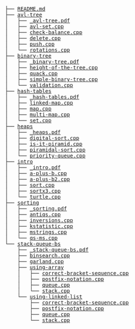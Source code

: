 <pre>
├── <a href="./README.md">README.md</a>
├── <a href="./avl-tree">avl-tree</a>
│   ├── <a href="./_avl-tree.pdf">_avl-tree.pdf</a>
│   ├── <a href="./avl-set.cpp">avl-set.cpp</a>
│   ├── <a href="./check-balance.cpp">check-balance.cpp</a>
│   ├── <a href="./delete.cpp">delete.cpp</a>
│   ├── <a href="./push.cpp">push.cpp</a>
│   └── <a href="./rotations.cpp">rotations.cpp</a>
├── <a href="./binary-tree">binary-tree</a>
│   ├── <a href="./_binary-tree.pdf">_binary-tree.pdf</a>
│   ├── <a href="./height-of-the-tree.cpp">height-of-the-tree.cpp</a>
│   ├── <a href="./quack.cpp">quack.cpp</a>
│   ├── <a href="./simple-binary-tree.cpp">simple-binary-tree.cpp</a>
│   └── <a href="./validation.cpp">validation.cpp</a>
├── <a href="./hash-tables">hash-tables</a>
│   ├── <a href="./_hash-tables.pdf">_hash-tables.pdf</a>
│   ├── <a href="./linked-map.cpp">linked-map.cpp</a>
│   ├── <a href="./map.cpp">map.cpp</a>
│   ├── <a href="./multi-map.cpp">multi-map.cpp</a>
│   └── <a href="./set.cpp">set.cpp</a>
├── <a href="./heaps">heaps</a>
│   ├── <a href="./_heaps.pdf">_heaps.pdf</a>
│   ├── <a href="./digital-sort.cpp">digital-sort.cpp</a>
│   ├── <a href="./is-it-piramid.cpp">is-it-piramid.cpp</a>
│   ├── <a href="./piramidal-sort.cpp">piramidal-sort.cpp</a>
│   └── <a href="./priority-queue.cpp">priority-queue.cpp</a>
├── <a href="./intro">intro</a>
│   ├── <a href="./_intro.pdf">_intro.pdf</a>
│   ├── <a href="./a-plus-b.cpp">a-plus-b.cpp</a>
│   ├── <a href="./a-plus-b2.cpp">a-plus-b2.cpp</a>
│   ├── <a href="./sort.cpp">sort.cpp</a>
│   ├── <a href="./sortx3.cpp">sortx3.cpp</a>
│   └── <a href="./turtle.cpp">turtle.cpp</a>
├── <a href="./sorting">sorting</a>
│   ├── <a href="./_sorting.pdf">_sorting.pdf</a>
│   ├── <a href="./antiqs.cpp">antiqs.cpp</a>
│   ├── <a href="./inversions.cpp">inversions.cpp</a>
│   ├── <a href="./kstatistic.cpp">kstatistic.cpp</a>
│   ├── <a href="./mstrings.cpp">mstrings.cpp</a>
│   └── <a href="./qs-ms.cpp">qs-ms.cpp</a>
└── <a href="./stack-queue-bs">stack-queue-bs</a>
    ├── <a href="./_stack-queue-bs.pdf">_stack-queue-bs.pdf</a>
    ├── <a href="./binsearch.cpp">binsearch.cpp</a>
    ├── <a href="./garland.cpp">garland.cpp</a>
    ├── <a href="./using-array">using-array</a>
    │   ├── <a href="./correct-bracket-sequence.cpp">correct-bracket-sequence.cpp</a>
    │   ├── <a href="./postfix-notation.cpp">postfix-notation.cpp</a>
    │   ├── <a href="./queue.cpp">queue.cpp</a>
    │   └── <a href="./stack.cpp">stack.cpp</a>
    └── <a href="./using-linked-list">using-linked-list</a>
        ├── <a href="./correct-bracket-sequence.cpp">correct-bracket-sequence.cpp</a>
        ├── <a href="./postfix-notation.cpp">postfix-notation.cpp</a>
        ├── <a href="./queue.cpp">queue.cpp</a>
        └── <a href="./stack.cpp">stack.cpp</a>
</pre>
